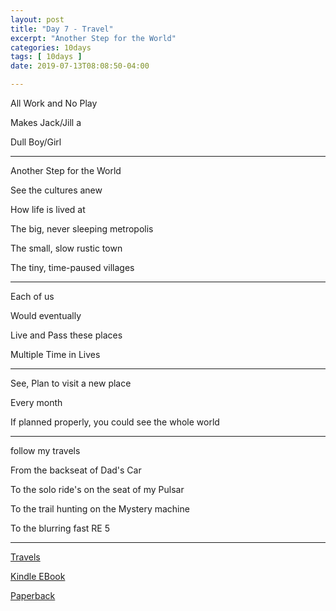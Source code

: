 ```yaml
---
layout: post
title: "Day 7 - Travel"
excerpt: "Another Step for the World"
categories: 10days
tags: [ 10days ]
date: 2019-07-13T08:08:50-04:00

---
```


All Work and No Play

Makes Jack/Jill a

Dull Boy/Girl

------------

Another Step for the World

See the cultures anew

How life is lived at

The big, never sleeping metropolis

The small, slow rustic town

The tiny, time-paused villages


------

Each of us

Would eventually

Live and Pass these places

Multiple Time in Lives

----

See, Plan to visit a new place

Every month

If planned properly, you could see the whole world

----

follow my travels

From the backseat of Dad's Car

To the solo ride's on the seat of my Pulsar

To the trail hunting on the Mystery machine

To the blurring fast RE 5

----------

[Travels](https://gaganyatri.com/tags/#travels)

[Kindle EBook](https://amzn.to/2FJYONr)

[Paperback](https://www.amazon.com/gp/product/107941293X/ref=dbs_a_def_rwt_hsch_vapi_tpbk_p1_i1)
